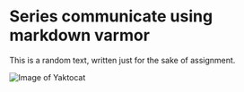 # Series communicate using markdown varmor

This is a random text, written just for the sake of assignment.

![Image of Yaktocat](https://octodex.github.com/images/yaktocat.png)
